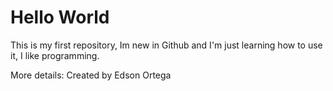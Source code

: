 # Hello World
This is my first repository, Im new in Github and I'm just learning how to use it, I like programming.

More details:
Created by Edson Ortega
